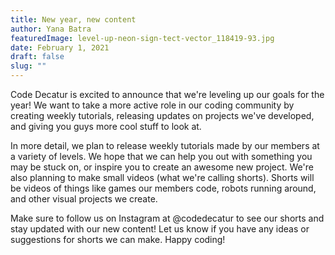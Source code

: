 ```yaml
---
title: New year, new content
author: Yana Batra
featuredImage: level-up-neon-sign-tect-vector_118419-93.jpg
date: February 1, 2021
draft: false
slug: ""
---
```

Code Decatur is excited to announce that we're leveling up our goals for the year! We want to take a more active role in our coding community by creating weekly tutorials, releasing updates on projects we've developed, and giving you guys more cool stuff to look at. 

In more detail, we plan to release weekly tutorials made by our members at a variety of levels. We hope that we can help you out with something you may be stuck on, or inspire you to create an awesome new project. We're also planning to make small videos (what we're calling shorts). Shorts will be videos of things like games our members code, robots running around, and other visual projects we create.

Make sure to follow us on Instagram at @codedecatur to see our shorts and stay updated with our new content! Let us know if you have any ideas or suggestions for shorts we can make. Happy coding!